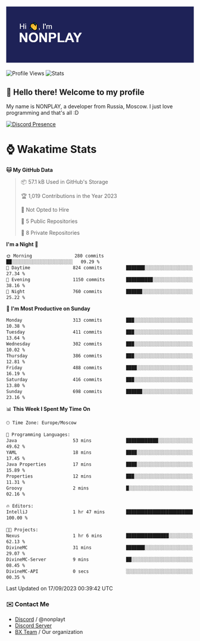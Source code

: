 ![Discord Presence](./header.png)
<br></br>
![Profile Views](https://komarev.com/ghpvc/?username=NONPLAYT&color=blue&style=for-the-badge)
![Stats](https://img.shields.io/badge/0%25-OPTIMIZED-orange?style=for-the-badge)


## :wave: Hello there! Welcome to my profile

My name is NONPLAY, a developer from Russia, Moscow. I just love programming and that's all :D

[![Discord Presence](https://lanyard.cnrad.dev/api/597087584090587177?showDisplayName=true)](https://discord.com/users/597087584090587177) 

# ⌚ Wakatime Stats

<!--START_SECTION:waka-->
**🐱 My GitHub Data** 

> 📦 57.1 kB Used in GitHub's Storage 
 > 
> 🏆 1,019 Contributions in the Year 2023
 > 
> 🚫 Not Opted to Hire
 > 
> 📜 5 Public Repositories 
 > 
> 🔑 8 Private Repositories 
 > 
**I'm a Night 🦉** 

```text
🌞 Morning                280 commits         ██░░░░░░░░░░░░░░░░░░░░░░░   09.29 % 
🌆 Daytime                824 commits         ███████░░░░░░░░░░░░░░░░░░   27.34 % 
🌃 Evening                1150 commits        ██████████░░░░░░░░░░░░░░░   38.16 % 
🌙 Night                  760 commits         ██████░░░░░░░░░░░░░░░░░░░   25.22 % 
```
📅 **I'm Most Productive on Sunday** 

```text
Monday                   313 commits         ███░░░░░░░░░░░░░░░░░░░░░░   10.38 % 
Tuesday                  411 commits         ███░░░░░░░░░░░░░░░░░░░░░░   13.64 % 
Wednesday                302 commits         ███░░░░░░░░░░░░░░░░░░░░░░   10.02 % 
Thursday                 386 commits         ███░░░░░░░░░░░░░░░░░░░░░░   12.81 % 
Friday                   488 commits         ████░░░░░░░░░░░░░░░░░░░░░   16.19 % 
Saturday                 416 commits         ███░░░░░░░░░░░░░░░░░░░░░░   13.80 % 
Sunday                   698 commits         ██████░░░░░░░░░░░░░░░░░░░   23.16 % 
```


📊 **This Week I Spent My Time On** 

```text
🕑︎ Time Zone: Europe/Moscow

💬 Programming Languages: 
Java                     53 mins             ████████████░░░░░░░░░░░░░   49.62 % 
YAML                     18 mins             ████░░░░░░░░░░░░░░░░░░░░░   17.45 % 
Java Properties          17 mins             ████░░░░░░░░░░░░░░░░░░░░░   15.89 % 
Properties               12 mins             ███░░░░░░░░░░░░░░░░░░░░░░   11.31 % 
Groovy                   2 mins              █░░░░░░░░░░░░░░░░░░░░░░░░   02.16 % 

🔥 Editors: 
IntelliJ                 1 hr 47 mins        █████████████████████████   100.00 % 

🐱‍💻 Projects: 
Nexus                    1 hr 6 mins         ████████████████░░░░░░░░░   62.13 % 
DivineMC                 31 mins             ███████░░░░░░░░░░░░░░░░░░   29.07 % 
DivineMC-Server          9 mins              ██░░░░░░░░░░░░░░░░░░░░░░░   08.45 % 
DivineMC-API             0 secs              ░░░░░░░░░░░░░░░░░░░░░░░░░   00.35 % 
```


 Last Updated on 17/09/2023 00:39:42 UTC
<!--END_SECTION:waka-->

### ✉️ Contact Me

- [Discord](https://discord.com/users/597087584090587177) / @nonplayt
- [Discord Server](https://discord.gg/p7cxhw7E2M)
- [BX Team](https://github.com/BX-Team) / Our organization
